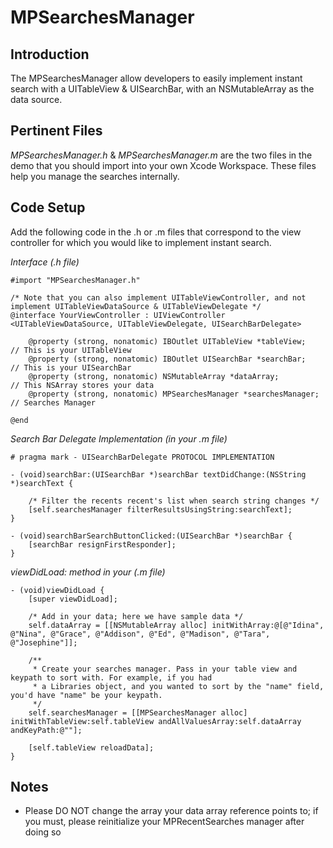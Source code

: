MPSearchesManager
=================

Introduction
------------

The MPSearchesManager allow developers to easily implement instant search with a UITableView & UISearchBar, with an NSMutableArray as the data source.


Pertinent Files
---------------

_MPSearchesManager.h_ & _MPSearchesManager.m_ are the two files in the demo that you should import into your own Xcode Workspace. These files help you manage the searches internally.


Code Setup
----------

Add the following code in the .h or .m files that correspond to the view controller for which you would like to implement instant search.

*Interface (.h file)*

    #import "MPSearchesManager.h"

    /* Note that you can also implement UITableViewController, and not implement UITableViewDataSource & UITableViewDelegate */
    @interface YourViewController : UIViewController <UITableViewDataSource, UITableViewDelegate, UISearchBarDelegate>

        @property (strong, nonatomic) IBOutlet UITableView *tableView;       // This is your UITableView
        @property (strong, nonatomic) IBOutlet UISearchBar *searchBar;       // This is your UISearchBar
        @property (strong, nonatomic) NSMutableArray *dataArray;             // This NSArray stores your data
        @property (strong, nonatomic) MPSearchesManager *searchesManager;    // Searches Manager 
  
    @end


*Search Bar Delegate Implementation (in your .m file)*

    # pragma mark - UISearchBarDelegate PROTOCOL IMPLEMENTATION

    - (void)searchBar:(UISearchBar *)searchBar textDidChange:(NSString *)searchText {
     
        /* Filter the recents recent's list when search string changes */
        [self.searchesManager filterResultsUsingString:searchText];
    }

    - (void)searchBarSearchButtonClicked:(UISearchBar *)searchBar {
        [searchBar resignFirstResponder];
    }
    
*viewDidLoad: method in your (.m file)*

    - (void)viewDidLoad {
        [super viewDidLoad];
    
        /* Add in your data; here we have sample data */
        self.dataArray = [[NSMutableArray alloc] initWithArray:@[@"Idina", @"Nina", @"Grace", @"Addison", @"Ed", @"Madison", @"Tara", @"Josephine"]];
    
        /**
         * Create your searches manager. Pass in your table view and keypath to sort with. For example, if you had 
         * a Libraries object, and you wanted to sort by the "name" field, you'd have "name" be your keypath.
         */
        self.searchesManager = [[MPSearchesManager alloc] initWithTableView:self.tableView andAllValuesArray:self.dataArray andKeyPath:@""];
    
        [self.tableView reloadData];
    }
    
    
Notes
-----

  - Please DO NOT change the array your data array reference points to; if you must, please reinitialize your MPRecentSearches manager after doing so
